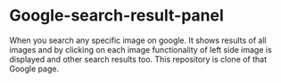 # Google-search-result-panel

When you search any specific image on google. 
It shows results of all images and by clicking on each image functionality of left side image is displayed and other search results too. 
This repository is clone  of that Google page.
